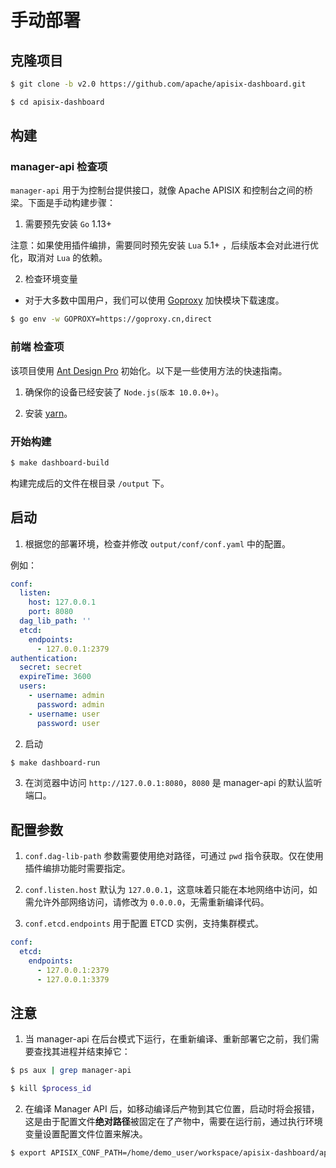 <!--
#
# Licensed to the Apache Software Foundation (ASF) under one or more
# contributor license agreements.  See the NOTICE file distributed with
# this work for additional information regarding copyright ownership.
# The ASF licenses this file to You under the Apache License, Version 2.0
# (the "License"); you may not use this file except in compliance with
# the License.  You may obtain a copy of the License at
#
#     http://www.apache.org/licenses/LICENSE-2.0
#
# Unless required by applicable law or agreed to in writing, software
# distributed under the License is distributed on an "AS IS" BASIS,
# WITHOUT WARRANTIES OR CONDITIONS OF ANY KIND, either express or implied.
# See the License for the specific language governing permissions and
# limitations under the License.
#
-->

# 手动部署

## 克隆项目

```sh
$ git clone -b v2.0 https://github.com/apache/apisix-dashboard.git

$ cd apisix-dashboard
```

## 构建 

### manager-api 检查项

`manager-api` 用于为控制台提供接口，就像 Apache APISIX 和控制台之间的桥梁。下面是手动构建步骤：

1. 需要预先安装 `Go` 1.13+

注意：如果使用插件编排，需要同时预先安装 `Lua` 5.1+ ，后续版本会对此进行优化，取消对 `Lua` 的依赖。

2. 检查环境变量

- 对于大多数中国用户，我们可以使用 [Goproxy](https://goproxy.cn/) 加快模块下载速度。

```sh
$ go env -w GOPROXY=https://goproxy.cn,direct
```

### 前端 检查项

该项目使用 [Ant Design Pro](https://pro.ant.design) 初始化。以下是一些使用方法的快速指南。

1. 确保你的设备已经安装了 `Node.js(版本 10.0.0+)`。

2. 安装 [yarn](https://yarnpkg.com/)。


### 开始构建


```sh
$ make dashboard-build
```

构建完成后的文件在根目录 `/output` 下。

## 启动

1. 根据您的部署环境，检查并修改 `output/conf/conf.yaml` 中的配置。

例如：

```yaml
conf:
  listen:
    host: 127.0.0.1
    port: 8080
  dag_lib_path: ''
  etcd:
    endpoints:
      - 127.0.0.1:2379
authentication:
  secret: secret
  expireTime: 3600
  users:
    - username: admin
      password: admin
    - username: user
      password: user
```

2. 启动

```sh
$ make dashboard-run
```

3. 在浏览器中访问 `http://127.0.0.1:8080`，`8080` 是 manager-api 的默认监听端口。

## 配置参数

1. `conf.dag-lib-path` 参数需要使用绝对路径，可通过 `pwd` 指令获取。仅在使用插件编排功能时需要指定。

2. `conf.listen.host` 默认为 `127.0.0.1`，这意味着只能在本地网络中访问，如需允许外部网络访问，请修改为 `0.0.0.0`，无需重新编译代码。

3. `conf.etcd.endpoints` 用于配置 ETCD 实例，支持集群模式。

```yaml
conf:
  etcd:
    endpoints:
      - 127.0.0.1:2379
      - 127.0.0.1:3379
```

## 注意

1. 当 manager-api 在后台模式下运行，在重新编译、重新部署它之前，我们需要查找其进程并结束掉它：

```sh
$ ps aux | grep manager-api

$ kill $process_id
```

2. 在编译 Manager API 后，如移动编译后产物到其它位置，启动时将会报错，这是由于配置文件**绝对路径**被固定在了产物中，需要在运行前，通过执行环境变量设置配置文件位置来解决。

```sh
$ export APISIX_CONF_PATH=/home/demo_user/workspace/apisix-dashboard/api/conf
```
